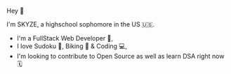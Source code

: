 Hey 👋 

I'm SKYZE, a highschool sophomore in the US 🇺🇸.

 - I'm a FullStack Web Developer 🤖,
 - I love Sudoku 🧩, Biking 🚴 & Coding 💻,
 - I'm looking to contribute to Open Source as well as learn DSA right now 🗓 
 



